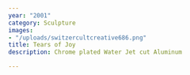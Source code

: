 ```yaml
---
year: "2001"
category: Sculpture
images:
- "/uploads/switzercultcreative686.png"
title: Tears of Joy
description: Chrome plated Water Jet cut Aluminum

---
```

